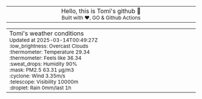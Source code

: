 
<div align="center">
<table>
<tbody>
<td align="center">
<img width="2000" height="0"><br>
Hello, this is Tomi's github 👋<br>
<sup>Built with ❤️, GO & Github Actions</sup><br>
<img width="2000" height="0">
</td>
</tbody>
</table>
</div>
<table>
<tbody>
<td align="left">
<img width="2000" height="0"><br>
Tomi's weather conditions<br>
<sup>Updated at 2025-03-14T00:49:27Z</sup><br>
<sup>:low_brightness: Overcast Clouds</sup><br>
<sup>:thermometer: Temperature 29.34 </sup><br>
<sup>:thermometer: Feels like 36.34</sup><br>
<sup>:sweat_drops: Humidity 90%</sup><br>
<sup>:mask: PM2.5 63.31 μg/m3</sup><br>
<sup>:cyclone: Wind 3.35m/s </sup><br>
<sup>:telescope: Visibility 10000m </sup><br>
<sup>:droplet: Rain 0mm/last 1h </sup><br>
<img width="2000" height="0">
</td>
<td align="left">
<img width="2000" height="0"><br>
<br>
<img width="2000" height="0">
</td>
</tbody>
</table>
</div>
    